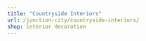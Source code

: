 ```yaml
---
title: "Countryside Interiors"
url: /junction-city/countryside-interiors/
shop: interior decoration
---
```

